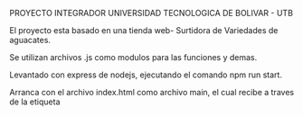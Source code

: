 PROYECTO INTEGRADOR UNIVERSIDAD TECNOLOGICA DE BOLIVAR - UTB

El proyecto esta basado en una tienda web- Surtidora de Variedades de aguacates.

Se utilizan archivos .js como modulos para las funciones y demas.

Levantado con express de nodejs, ejecutando el comando npm run start.

Arranca con el archivo index.html como archivo main, el cual recibe a traves de la etiqueta <script> el archivo main.js
que es el que recibe los modulos de js.
